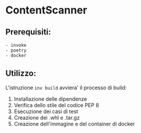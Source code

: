 # ContentScanner

## Prerequisiti:
    - invoke
    - poetry
    - docker

## Utilizzo:
L'istruzione ```inv build``` avviera' il processo di build:
1. Installazione delle dipendenze
2. Verifica dello stile del codice PEP 8
3. Esecuzione dei casi di test
4. Creazione dei .whl e .tar.gz
5. Creazione dell'immagine e del container di docker